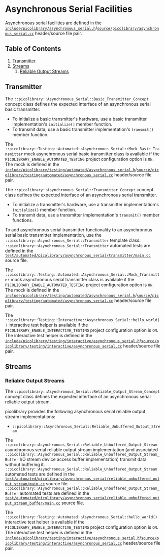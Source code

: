 # Asynchronous Serial Facilities
Asynchronous serial facilities are defined in the
[`include/picolibrary/asynchronous_serial.h`](https://github.com/apcountryman/picolibrary/blob/main/include/picolibrary/asynchronous_serial.h)/[`source/picolibrary/asynchronous_serial.cc`](https://github.com/apcountryman/picolibrary/blob/main/source/picolibrary/asynchronous_serial.cc)
header/source file pair.

## Table of Contents
1. [Transmitter](#transmitter)
1. [Streams](#streams)
    1. [Reliable Output Streams](#reliable-output-streams)

## Transmitter
The `::picolibrary::Asynchronous_Serial::Basic_Transmitter_Concept` concept class defines
the expected interface of an asynchronous serial basic transmitter.
- To initialize a basic transmitter's hardware, use a basic transmitter implementation's
  `initialize()` member function.
- To transmit data, use a basic transmitter implementation's `transmit()` member function.

The `::picolibrary::Testing::Automated::Asynchronous_Serial::Mock_Basic_Transmitter` mock
asynchronous serial basic transmitter class is available if the
`PICOLIBRARY_ENABLE_AUTOMATED_TESTING` project configuration option is `ON`.
The mock is defined in the
[`include/picolibrary/testing/automated/asynchronous_serial.h`](https://github.com/apcountryman/picolibrary/blob/main/include/picolibrary/testing/automated/asynchronous_serial.h)/[`source/picolibrary/testing/automated/asynchronous_serial.cc`](https://github.com/apcountryman/picolibrary/blob/main/source/picolibrary/testing/automated/asynchronous_serial.cc)
header/source file pair.

The `::picolibrary::Asynchronous_Serial::Transmitter_Concept` concept class defines the
expected interface of an asynchronous serial transmitter.
- To initialize a transmitter's hardware, use a transmitter implementation's
  `initialize()` member function.
- To transmit data, use a transmitter implementation's `transmit()` member functions.

To add asynchronous serial transmitter functionality to an asynchronous serial basic
transmitter implementation, use the `::picolibrary::Asynchronous_Serial::Transmitter`
template class.
`::picolibrary::Asynchronous_Serial::Transmitter` automated tests are defined in the
[`test/automated/picolibrary/asynchronous_serial/transmitter/main.cc`](https://github.com/apcountryman/picolibrary/blob/main/test/automated/picolibrary/asynchronous_serial/transmitter/main.cc)
source file.

The `::picolibrary::Testing::Automated::Asynchronous_Serial::Mock_Transmitter` mock
asynchronous serial transmitter class is available if the
`PICOLIBRARY_ENABLE_AUTOMATED_TESTING` project configuration option is `ON`.
The mock is defined in the
[`include/picolibrary/testing/automated/asynchronous_serial.h`](https://github.com/apcountryman/picolibrary/blob/main/include/picolibrary/testing/automated/asynchronous_serial.h)/[`source/picolibrary/testing/automated/asynchronous_serial.cc`](https://github.com/apcountryman/picolibrary/blob/main/source/picolibrary/testing/automated/asynchronous_serial.cc)
header/source file pair.

The `::picolibrary::Testing::Interactive::Asynchronous_Serial::hello_world()` interactive
test helper is available if the `PICOLIBRARY_ENABLE_INTERACTIVE_TESTING` project
configuration option is `ON`.
The interactive test helper is defined in the
[`include/picolibrary/testing/interactive/asynchronous_serial.h`](https://github.com/apcountryman/picolibrary/blob/main/include/picolibrary/testing/interactive/asynchronous_serial.h)/[`source/picolibrary/testing/interactive/asynchronous_serial.cc`](https://github.com/apcountryman/picolibrary/blob/main/source/picolibrary/testing/interactive/asynchronous_serial.cc)
header/source file pair.

## Streams

### Reliable Output Streams
The `::picolibrary::Asynchronous_Serial::Reliable_Output_Stream_Concept` concept class
defines the expected interface of an asynchronous serial reliable output stream.

picolibrary provides the following asynchronous serial reliable output stream
implementations:
- `::picolibrary::Asynchronous_Serial::Reliable_Unbuffered_Output_Stream`

The `::picolibrary::Asynchronous_Serial::Reliable_Unbuffered_Output_Stream` asynchronous
serial reliable output stream implementation (and associated
`::picolibrary::Asynchronous_Serial::Reliable_Unbuffered_Output_Stream_Buffer` I/O stream
device access buffer implementation) transmit data without buffering it.
`::picolibrary::Asynchronous_Serial::Reliable_Unbuffered_Output_Stream` automated tests
are defined in the
[`test/automated/picolibrary/asynchronous_serial/reliable_unbuffered_output_stream/main.cc`](https://github.com/apcountryman/picolibrary/blob/main/test/automated/picolibrary/asynchronous_serial/reliable_unbuffered_output_stream/main.cc)
source file.
`::picolibrary::Asynchronous_Serial::Reliable_Unbuffered_Output_Stream_Buffer` automated
tests are defined in the
[`test/automated/picolibrary/asynchronous_serial/reliable_unbuffered_output_stream_buffer/main.cc`](https://github.com/apcountryman/picolibrary/blob/main/test/automated/picolibrary/asynchronous_serial/reliable_unbuffered_output_stream_buffer/main.cc)
source file.

The `::picolibrary::Testing::Automated::Asynchronous_Serial::hello_world()` interactive
test helper is available if the `PICOLIBRARY_ENABLE_INTERACTIVE_TESTING` project
configuration option is `ON`.
The interactive test helper is defined in the
[`include/picolibrary/testing/interactive/asynchronous_serial.h`](https://github.com/apcountryman/picolibrary/blob/main/include/picolibrary/testing/interactive/asynchronous_serial.h)/[`source/picolibrary/testing/interactive/asynchronous_serial.cc`](https://github.com/apcountryman/picolibrary/blob/main/source/picolibrary/testing/interactive/asynchronous_serial.cc)
header/source file pair.
